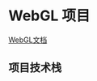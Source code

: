 <!--
 * @Author: TerryMin
 * @Date: 2022-01-05 10:14:43
 * @LastEditors: TerryMin
 * @LastEditTime: 2022-01-05 10:16:01
 * @Description: file not
-->

# WebGL 项目

[WebGL文档](http://www.webgl3d.cn/threejs/docs/index.html)

## 项目技术栈

